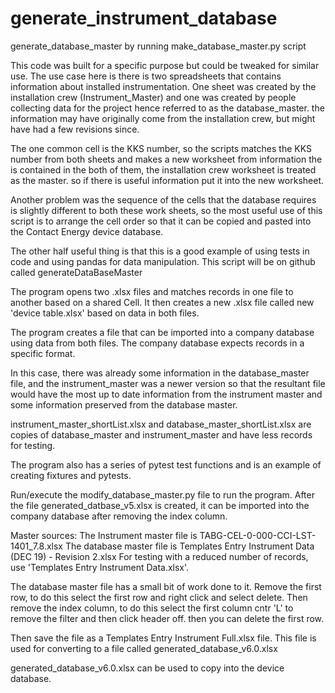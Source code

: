 # generate_instrument_database
generate_database_master by running make_database_master.py script

This code was built for a specific purpose but could be tweaked for similar use.
The use case here is there is two spreadsheets that contains information about installed instrumentation.
One sheet was created by the installation crew (Instrument_Master) and one was created by people collecting 
data for the project hence referred to as the database_master.
the information may have originally come from the installation crew, but might have had a few revisions since.

The one common cell is the KKS number, so the scripts matches the KKS number from both sheets and makes a new worksheet 
from information the is contained in the both of them, the installation crew worksheet is treated as the
master. so if there is useful information put it into the new worksheet.

Another problem was the sequence of the cells that the database requires is slightly different to both these
work sheets, so the most useful use of this script is to arrange the cell order so that it can be copied
and pasted into the Contact Energy device database.

The other half useful thing is that this is a good example of using tests in code and using pandas 
for data manipulation. This script will be on github called generateDataBaseMaster

The program opens two .xlsx files and matches records in one file to another based on a shared Cell. 
It then creates a new .xlsx file called new 'device table.xlsx' based on data in both files.

The program creates a file that can be imported into a company database using data from both files. 
The company database expects records in a specific format.

In this case, there was already some information in the database_master file, and 
the instrument_master was a newer version so that the resultant file would have the most up to date 
information from the instrument master and some information preserved from the database master.

instrument_master_shortList.xlsx and database_master_shortList.xlsx are copies of database_master and 
instrument_master and have less records for testing.

The program also has a series of pytest test functions and is an example of creating fixtures and pytests.

Run/execute the modify_database_master.py file to run the program.
After the file generated_datbase_v5.xlsx is created, it can be imported into the company database
after removing the index column. 

Master sources:
The Instrument master file is TABG-CEL-0-000-CCI-LST-1401_7.8.xlsx
The database master file is Templates Entry Instrument Data (DEC  19) - Revision 2.xlsx
For testing with a reduced number of records, use 'Templates Entry Instrument Data.xlsx'.

The database master file has a small bit of work done to it.
Remove the first row, to do this select the first row and right click and select delete.
Then remove the index column, to do this select the first column cntr 'L' to remove the 
filter and then click header off. then you can delete the first row.

Then save the file as a Templates Entry Instrument Full.xlsx file.
This file is used for converting to a file called generated_database_v6.0.xlsx

generated_database_v6.0.xlsx can be used to copy into the device database.




